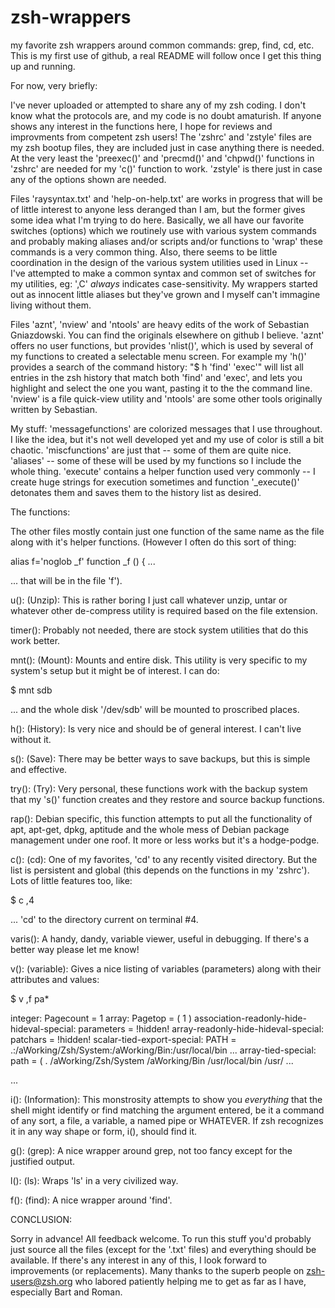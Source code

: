 # zsh-wrappers
my favorite zsh wrappers around common commands: grep, find, cd, etc.
This is my first use of github, a real README will follow once I get this thing up and running.

For now, very briefly: 

I've never uploaded or attempted to share any of my zsh coding.  I don't know what the protocols are, and my code is no doubt amaturish.  If anyone shows any interest in the functions here, I hope for reviews and improvments from competent zsh users!  The 'zshrc' and 'zstyle' files are my zsh bootup files, they are included just in case anything there is needed.  At the very least the 'preexec()' and 'precmd()' and 'chpwd()' functions in 'zshrc' are needed for my 'c()' function to work. 'zstyle' is there just in case any of the options shown are needed.  

Files 'raysyntax.txt' and 'help-on-help.txt' are works in progress that will be of little interest to anyone less deranged than I am, but the former gives some idea what I'm trying to do here.  Basically, we all have our favorite switches (options) which we routinely use with various system commands and probably making aliases and/or scripts and/or functions to 'wrap' these commands is a very common thing.  Also, there seems to be little coordination in the design of the various system utilities used in Linux -- I've attempted to make a common syntax and common set of switches for my utilities, eg: ',C' *always* indicates case-sensitivity.  My wrappers started out as innocent little aliases but they've grown and I myself can't immagine living without them.

Files 'aznt', 'nview' and 'ntools' are heavy edits of the work of Sebastian Gniazdowski.  You can find the originals elsewhere on github I believe.  'aznt' offers no user functions, but provides 'nlist()', which is used by several of my functions to created a selectable menu screen.  For example my 'h()' provides a search of the command history: "$ h 'find' 'exec'" will list all entries in the zsh history that match both 'find' and 'exec', and lets you highlight and select the one you want, pasting it to the the command line.  'nview' is a file quick-view utility and 'ntools' are some other tools originally written by Sebastian.

My stuff:  'messagefunctions' are colorized messages that I use throughout.  I like the idea, but it's not well developed yet and my use of color is still a bit chaotic. 'miscfunctions' are just that -- some of them are quite nice.  'aliases' -- some of these will be used by my functions so I include the whole thing. 'execute' contains a helper function used very commonly -- I create huge strings for execution sometimes and function '_execute()' detonates them and saves them to the history list as desired.

The functions:

The other files mostly contain just one function of the same name as the file along with it's helper functions.  (However I often do this sort of thing:

alias f='noglob _f'
function _f ()
{ ...

... that will be in the file 'f').  

u(): (Unzip): This is rather boring I just call whatever unzip, untar or whatever other de-compress utility is required based on the file extension.

timer(): Probably not needed, there are stock system utilities that do this work better.

mnt(): (Mount): Mounts and entire disk.  This utility is very specific to my system's setup but it might be of interest.  I can do:

$ mnt sdb

... and the whole disk '/dev/sdb' will be mounted to proscribed places.

h(): (History): Is very nice and should be of general interest.  I can't live without it.

s(): (Save): There may be better ways to save backups, but this is simple and effective.

try(): (Try): Very personal, these functions work with the backup system that my 's()' function creates and they restore and source backup functions.

rap(): Debian specific, this function attempts to put all the functionality of apt, apt-get, dpkg, aptitude and the whole mess of Debian package management under one roof.  It more or less works but it's a hodge-podge.

c(): (cd): One of my favorites, 'cd' to any recently visited directory.  But the list is persistent and global (this depends on the functions in my 'zshrc').  Lots of little features too, like:

$ c ,4

... 'cd' to the directory current on terminal #4.

varis(): A handy, dandy, variable viewer, useful in debugging.  If there's a better way please let me know!

v(): (variable): Gives a nice listing of variables (parameters) along with their attributes and values:

$ v ,f pa*

integer:  Pagecount = 1
array:  Pagetop = ( 1 )
association-readonly-hide-hideval-special:  parameters = !hidden!
array-readonly-hide-hideval-special:  patchars = !hidden!
scalar-tied-export-special:  PATH = .:/aWorking/Zsh/System:/aWorking/Bin:/usr/local/bin ...
array-tied-special:  path = ( . /aWorking/Zsh/System /aWorking/Bin /usr/local/bin /usr/ ...

...

i(): (Information): This monstrosity attempts to show you *everything* that the shell might identify or find matching the argument entered, be it a command of any sort, a file, a variable, a named pipe or WHATEVER.  If zsh recognizes it in any way shape or form, i(), should find it.

g(): (grep): A nice wrapper around grep, not too fancy except for the justified output.

l(): (ls): Wraps 'ls' in a very civilized way.

f(): (find): A nice wrapper around 'find'.

CONCLUSION:

Sorry in advance!  All feedback welcome.  To run this stuff you'd probably just source all the files (except for the '.txt' files) and everything should be available.  If there's any interest in any of this, I look forward to improvements (or replacements).  Many thanks to the superb people on <zsh-users@zsh.org> who labored patiently helping me to get as far as I have, especially Bart and Roman.  
